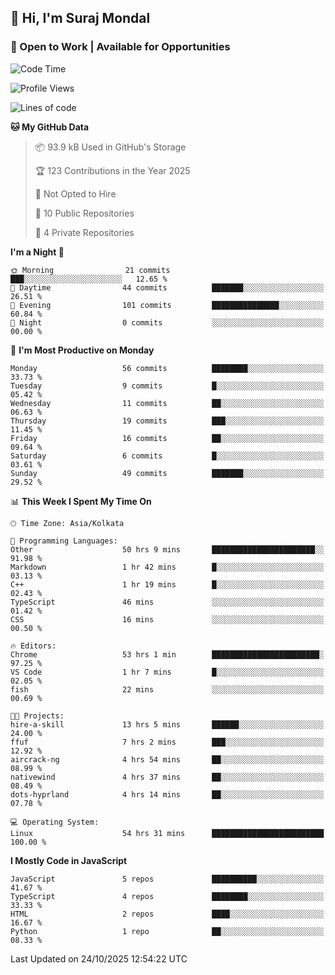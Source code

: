 ## 👋 Hi, I'm Suraj Mondal
### 🚀 Open to Work | Available for Opportunities

<!--START_SECTION:waka-->
![Code Time](http://img.shields.io/badge/Code%20Time-139%20hrs%203%20mins-blue)

![Profile Views](http://img.shields.io/badge/Profile%20Views-1-blue)

![Lines of code](https://img.shields.io/badge/From%20Hello%20World%20I%27ve%20Written-129.2%20thousand%20lines%20of%20code-blue)

**🐱 My GitHub Data** 

> 📦 93.9 kB Used in GitHub's Storage 
 > 
> 🏆 123 Contributions in the Year 2025
 > 
> 🚫 Not Opted to Hire
 > 
> 📜 10 Public Repositories 
 > 
> 🔑 4 Private Repositories 
 > 
**I'm a Night 🦉** 

```text
🌞 Morning                21 commits          ███░░░░░░░░░░░░░░░░░░░░░░   12.65 % 
🌆 Daytime                44 commits          ███████░░░░░░░░░░░░░░░░░░   26.51 % 
🌃 Evening                101 commits         ███████████████░░░░░░░░░░   60.84 % 
🌙 Night                  0 commits           ░░░░░░░░░░░░░░░░░░░░░░░░░   00.00 % 
```
📅 **I'm Most Productive on Monday** 

```text
Monday                   56 commits          ████████░░░░░░░░░░░░░░░░░   33.73 % 
Tuesday                  9 commits           █░░░░░░░░░░░░░░░░░░░░░░░░   05.42 % 
Wednesday                11 commits          ██░░░░░░░░░░░░░░░░░░░░░░░   06.63 % 
Thursday                 19 commits          ███░░░░░░░░░░░░░░░░░░░░░░   11.45 % 
Friday                   16 commits          ██░░░░░░░░░░░░░░░░░░░░░░░   09.64 % 
Saturday                 6 commits           █░░░░░░░░░░░░░░░░░░░░░░░░   03.61 % 
Sunday                   49 commits          ███████░░░░░░░░░░░░░░░░░░   29.52 % 
```


📊 **This Week I Spent My Time On** 

```text
🕑︎ Time Zone: Asia/Kolkata

💬 Programming Languages: 
Other                    50 hrs 9 mins       ███████████████████████░░   91.98 % 
Markdown                 1 hr 42 mins        █░░░░░░░░░░░░░░░░░░░░░░░░   03.13 % 
C++                      1 hr 19 mins        █░░░░░░░░░░░░░░░░░░░░░░░░   02.43 % 
TypeScript               46 mins             ░░░░░░░░░░░░░░░░░░░░░░░░░   01.42 % 
CSS                      16 mins             ░░░░░░░░░░░░░░░░░░░░░░░░░   00.50 % 

🔥 Editors: 
Chrome                   53 hrs 1 min        ████████████████████████░   97.25 % 
VS Code                  1 hr 7 mins         █░░░░░░░░░░░░░░░░░░░░░░░░   02.05 % 
fish                     22 mins             ░░░░░░░░░░░░░░░░░░░░░░░░░   00.69 % 

🐱‍💻 Projects: 
hire-a-skill             13 hrs 5 mins       ██████░░░░░░░░░░░░░░░░░░░   24.00 % 
ffuf                     7 hrs 2 mins        ███░░░░░░░░░░░░░░░░░░░░░░   12.92 % 
aircrack-ng              4 hrs 54 mins       ██░░░░░░░░░░░░░░░░░░░░░░░   08.99 % 
nativewind               4 hrs 37 mins       ██░░░░░░░░░░░░░░░░░░░░░░░   08.49 % 
dots-hyprland            4 hrs 14 mins       ██░░░░░░░░░░░░░░░░░░░░░░░   07.78 % 

💻 Operating System: 
Linux                    54 hrs 31 mins      █████████████████████████   100.00 % 
```

**I Mostly Code in JavaScript** 

```text
JavaScript               5 repos             ██████████░░░░░░░░░░░░░░░   41.67 % 
TypeScript               4 repos             ████████░░░░░░░░░░░░░░░░░   33.33 % 
HTML                     2 repos             ████░░░░░░░░░░░░░░░░░░░░░   16.67 % 
Python                   1 repo              ██░░░░░░░░░░░░░░░░░░░░░░░   08.33 % 
```




 Last Updated on 24/10/2025 12:54:22 UTC
<!--END_SECTION:waka-->
